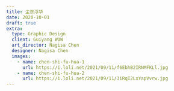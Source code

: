 ```yaml
---
title: 尘世浮华
date: 2020-10-01
draft: true
extra:
  type: Graphic Design
  client: Guiyang WOW
  art_director: Nagisa Chen
  designer: Nagisa Chen
  images:
    - name: chen-shi-fu-hua-1
      url: https://i.loli.net/2021/09/11/f6EbhB2IRNMFKLl.jpg
    - name: chen-shi-fu-hua-2
      url: https://i.loli.net/2021/09/11/3iRqI2LxYapVvrw.jpg
---
```

